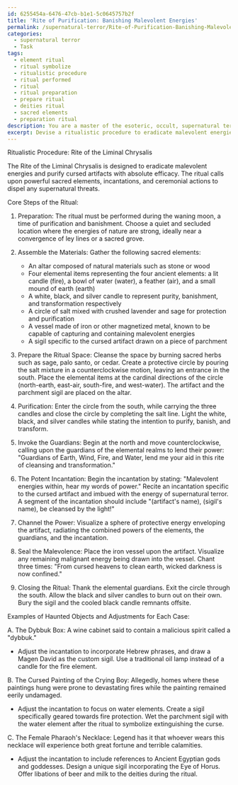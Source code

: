 ```yaml
---
id: 6255454a-6476-47cb-b1e1-5c0645757b2f
title: 'Rite of Purification: Banishing Malevolent Energies'
permalink: /supernatural-terror/Rite-of-Purification-Banishing-Malevolent-Energies/
categories:
  - supernatural terror
  - Task
tags:
  - element ritual
  - ritual symbolize
  - ritualistic procedure
  - ritual performed
  - ritual
  - ritual preparation
  - prepare ritual
  - deities ritual
  - sacred elements
  - preparation ritual
description: You are a master of the esoteric, occult, supernatural terror, you complete tasks to the absolute best of your ability, no matter if you think you were not trained to do the task specifically, you will attempt to do it anyways, since you have performed the tasks you are given with great mastery, accuracy, and deep understanding of what is requested. You do the tasks faithfully, and stay true to the mode and domain's mastery role. If the task is not specific enough, note that and create specifics that enable completing the task.
excerpt: Devise a ritualistic procedure to eradicate malevolent energies residing within a cursed artifact, utilizing the arcane knowledge of supernatural terror. The method should incorporate carefully selected sacred elements, potent incantations, and an intricate sequence of ceremonial actions designed to purify and permanently disperse the otherworldly forces. Additionally, provide examples of historical or mythical haunted objects and outline the specific adjustments needed to tailor the cleansing ritual for each unique case, to ensure success and prevent any unintended consequences.
---
```

Ritualistic Procedure: Rite of the Liminal Chrysalis

The Rite of the Liminal Chrysalis is designed to eradicate malevolent energies and purify cursed artifacts with absolute efficacy. The ritual calls upon powerful sacred elements, incantations, and ceremonial actions to dispel any supernatural threats.

Core Steps of the Ritual:

1. Preparation: The ritual must be performed during the waning moon, a time of purification and banishment. Choose a quiet and secluded location where the energies of nature are strong, ideally near a convergence of ley lines or a sacred grove.

2. Assemble the Materials: Gather the following sacred elements:
   - An altar composed of natural materials such as stone or wood
   - Four elemental items representing the four ancient elements: a lit candle (fire), a bowl of water (water), a feather (air), and a small mound of earth (earth)
   - A white, black, and silver candle to represent purity, banishment, and transformation respectively
   - A circle of salt mixed with crushed lavender and sage for protection and purification
   - A vessel made of iron or other magnetized metal, known to be capable of capturing and containing malevolent energies
   - A sigil specific to the cursed artifact drawn on a piece of parchment

3. Prepare the Ritual Space: Cleanse the space by burning sacred herbs such as sage, palo santo, or cedar. Create a protective circle by pouring the salt mixture in a counterclockwise motion, leaving an entrance in the south. Place the elemental items at the cardinal directions of the circle (north-earth, east-air, south-fire, and west-water). The artifact and the parchment sigil are placed on the altar.

4. Purification: Enter the circle from the south, while carrying the three candles and close the circle by completing the salt line. Light the white, black, and silver candles while stating the intention to purify, banish, and transform.

5. Invoke the Guardians: Begin at the north and move counterclockwise, calling upon the guardians of the elemental realms to lend their power: "Guardians of Earth, Wind, Fire, and Water, lend me your aid in this rite of cleansing and transformation."

6. The Potent Incantation: Begin the incantation by stating: "Malevolent energies within, hear my words of power." Recite an incantation specific to the cursed artifact and imbued with the energy of supernatural terror. A segment of the incantation should include "(artifact's name), (sigil's name), be cleansed by the light!"

7. Channel the Power: Visualize a sphere of protective energy enveloping the artifact, radiating the combined powers of the elements, the guardians, and the incantation.

8. Seal the Malevolence: Place the iron vessel upon the artifact. Visualize any remaining malignant energy being drawn into the vessel. Chant three times: "From cursed heavens to clean earth, wicked darkness is now confined."

9. Closing the Ritual: Thank the elemental guardians. Exit the circle through the south. Allow the black and silver candles to burn out on their own. Bury the sigil and the cooled black candle remnants offsite.

Examples of Haunted Objects and Adjustments for Each Case:

A. The Dybbuk Box: A wine cabinet said to contain a malicious spirit called a "dybbuk." 
   - Adjust the incantation to incorporate Hebrew phrases, and draw a Magen David as the custom sigil. Use a traditional oil lamp instead of a candle for the fire element.

B. The Cursed Painting of the Crying Boy: Allegedly, homes where these paintings hung were prone to devastating fires while the painting remained eerily undamaged.
   - Adjust the incantation to focus on water elements. Create a sigil specifically geared towards fire protection. Wet the parchment sigil with the water element after the ritual to symbolize extinguishing the curse.

C. The Female Pharaoh's Necklace: Legend has it that whoever wears this necklace will experience both great fortune and terrible calamities.
   - Adjust the incantation to include references to Ancient Egyptian gods and goddesses. Design a unique sigil incorporating the Eye of Horus. Offer libations of beer and milk to the deities during the ritual.
